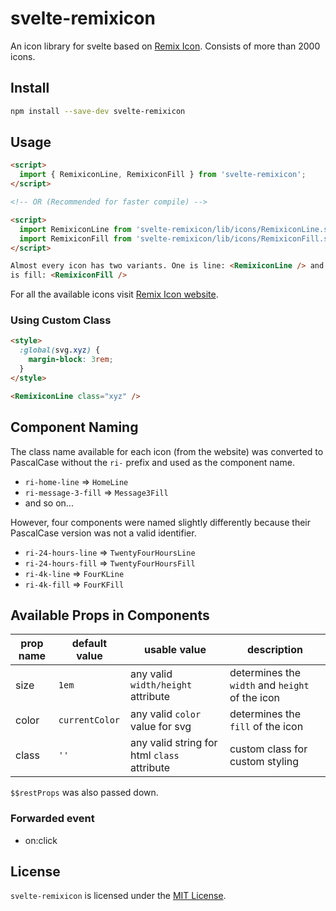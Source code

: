# svelte-remixicon

An icon library for svelte based on [Remix Icon](https://github.com/Remix-Design/remixicon). Consists of more than 2000 icons.

## Install

```bash
npm install --save-dev svelte-remixicon
```

## Usage

```html
<script>
  import { RemixiconLine, RemixiconFill } from 'svelte-remixicon';
</script>

<!-- OR (Recommended for faster compile) -->

<script>
  import RemixiconLine from 'svelte-remixicon/lib/icons/RemixiconLine.svelte';
  import RemixiconFill from 'svelte-remixicon/lib/icons/RemixiconFill.svelte';
</script>

Almost every icon has two variants. One is line: <RemixiconLine /> and the other
is fill: <RemixiconFill />
```

For all the available icons visit [Remix Icon website](https://remixicon.com/).

### Using Custom Class

```html
<style>
  :global(svg.xyz) {
    margin-block: 3rem;
  }
</style>

<RemixiconLine class="xyz" />
```

## Component Naming

The class name available for each icon (from the website) was converted to PascalCase without the `ri-` prefix and used as the component name.

- `ri-home-line` ⇒ `HomeLine`
- `ri-message-3-fill` ⇒ `Message3Fill`
- and so on...

However, four components were named slightly differently because their PascalCase version was not a valid identifier.

- `ri-24-hours-line` ⇒ `TwentyFourHoursLine`
- `ri-24-hours-fill` ⇒ `TwentyFourHoursFill`
- `ri-4k-line` ⇒ `FourKLine`
- `ri-4k-fill` ⇒ `FourKFill`

## Available Props in Components

| prop name | default value  | usable value                                | description                                     |
| --------- | -------------- | ------------------------------------------- | ----------------------------------------------- |
| size      | `1em`          | any valid `width/height` attribute          | determines the `width` and `height` of the icon |
| color     | `currentColor` | any valid `color` value for svg             | determines the `fill` of the icon               |
| class     | `''`           | any valid string for html `class` attribute | custom class for custom styling                 |

`$$restProps` was also passed down.

### Forwarded event

- on:click

## License

`svelte-remixicon` is licensed under the [MIT License](https://github.com/ABarnob/svelte-remixicon/blob/main/LICENSE).
